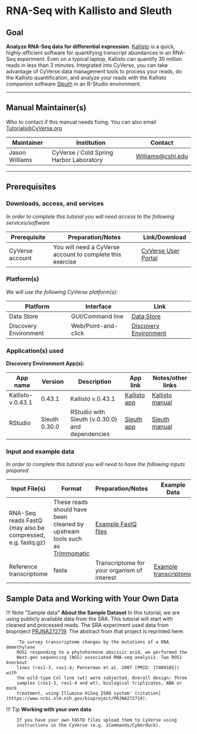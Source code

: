# RNA-Seq with Kallisto and Sleuth

## Goal

**Analyze RNA-Seq data for differential expression**. [Kallisto](https://pachterlab.github.io/kallisto/manual) is a quick, highly-efficient software for quantifying transcript abundances in an
RNA-Seq experiment. Even on a typical laptop, Kallisto can quantify 30
million reads in less than 3 minutes. Integrated into CyVerse, you can
take advantage of CyVerse data management tools to process your reads,
do the Kallisto quantification, and analyze your reads with the Kallisto
companion software [Sleuth](https://pachterlab.github.io/sleuth/about) in an R-Studio environment.

------------------------------------------------------------------------

## Manual Maintainer(s)

Who to contact if this manual needs fixing. You can also email
[<Tutorials@CyVerse.org>](Tutorials@CyVerse.org)

| Maintainer | Institution | Contact |
|---|---|---|
| Jason Williams | CyVerse / Cold Spring Harbor Laboratory | [Williams@cshl.edu](Williams@cshl.edu) |

------------------------------------------------------------------------

## Prerequisites

### Downloads, access, and services

*In order to complete this tutorial you will need access to the
following services/software*

| Prerequisite | Preparation/Notes | Link/Download |
|---|---|---|
| CyVerse account | You will need a CyVerse account to complete this exercise | [CyVerse User Portal](https://user.cyverse.org/) |

### Platform(s)

*We will use the following CyVerse platform(s):*

| Platform	| Interface	| Link |
|---|---|---|
| Data Store | GUI/Command line	| [Data Store](https://data.cyverse.org/) |
| Discovery Environment	| Web/Point-and-click | [Discovery Environment](https://de.cyverse.org/) |

### Application(s) used

**Discovery Environment App(s):**

| App name | Version | Description | App link | Notes/other links |
|---|---|---|---|---|
| Kallisto-v.0.43.1 | 0.43.1 | Kallisto v.0.43.1 | [Kallisto app](https://de.cyverse.org/de/?type=quick-launch&quick-launch-id=6132e25c-6576-4c84-bd6f-9e343e5ef03a&app-id=c341ba8c-30ad-11e8-8fb4-008cfa5ae621) | [Kallisto manual](https://pachterlab.github.io/kallisto/manual) |
| RStudio | Sleuth 0.30.0 | RStudio with Sleuth (v.0.30.0) and dependencies | [Sleuth app](https://de.cyverse.org/de/?type=quick-launch&quick-launch-id=3125ee9a-9f0c-4f4c-8efd-aa6f7ea00405&app-id=8eb1291c-34ea-11eb-b90c-008cfa5ae621) | [Sleuth manual](https://pachterlab.github.io/sleuth/about) |

### Input and example data

*In order to complete this tutorial you will need to have the following
inputs prepared*

| Input File(s)	| Format | Preparation/Notes | Example Data |
|---|---|---|---|
| RNA-Seq reads	FastQ (may also be compressed, e.g. fastq.gz) | These reads should have been cleaned by upstream tools such as [Trimmomatic](https://cyverse-trimmomatic-quickstart.readthedocs-hosted.com/en/latest/)	| [Example FastQ files](http://datacommons.cyverse.org/browse/iplant/home/shared/cyverse_training/tutorials/kallisto/00_input_fastq_trimmed) |
| Reference transcriptome | fasta | Transcriptome for your organism of interest	| [Example transcriptome](http://datacommons.cyverse.org/browse/iplant/home/shared/cyverse_training/tutorials/kallisto/01_input_transcriptome) |

## Sample Data and Working with Your Own Data

!!! Note "Sample data"
        **About the Sample Dataset** In this tutorial, we are using publicly
        available data from the SRA. This tutorial will start with cleaned and
        processed reads. The SRA experiment used data from bioproject [PRJNA272719](https://www.ncbi.nlm.nih.gov/bioproject/PRJNA272719). The abstract from that project is reprinted here:

        'To survey transcriptome changes by the mutations of a DNA demethylase
        ROS1 responding to a phytohormone abscisic acid, we performed the
        Next-gen sequencing (NGS) associated RNA-seq analysis. Two ROS1 knockout
        lines (ros1-3, ros1-4; Penterman et al. 2007 [PMID: 17409185]) with
        the wild-type Col line (wt) were subjected. Overall design: Three
        samples (ros1-3, ros1-4 and wt), biological triplicates, ABA or mock
        treatment, using Illumina HiSeq 2500 system' [citation](https://www.ncbi.nlm.nih.gov/bioproject/PRJNA272719).

!!! Tip
        **Working with your own data**

        If you have your own FASTQ files upload them to CyVerse using
        instructions in the CyVerse (e.g. iCommands/Cyberduck).
